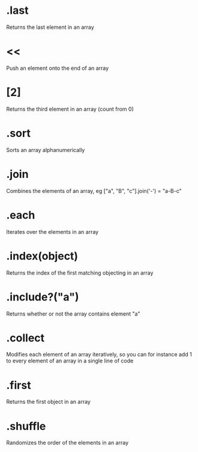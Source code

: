 # .last
Returns the last element in an array

# <<
Push an element onto the end of an array

# [2]
Returns the third element in an array (count from 0)

# .sort
Sorts an array alphanumerically

# .join
Combines the elements of an array, eg ["a", "B", "c"].join('-') = "a-B-c"

# .each
Iterates over the elements in an array

# .index(object)
Returns the index of the first matching objecting in an array

# .include?("a")
Returns whether or not the array contains element "a"

# .collect
Modifies each element of an array iteratively, so you can for instance add 1 to every element of an array in a single line of code

# .first
Returns the first object in an array

# .shuffle
Randomizes the order of the elements in an array
